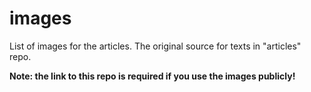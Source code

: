 # images
List of images for the articles. The original source for texts in "articles" repo. 

**Note: the link to this repo is required if you use the images publicly!**

